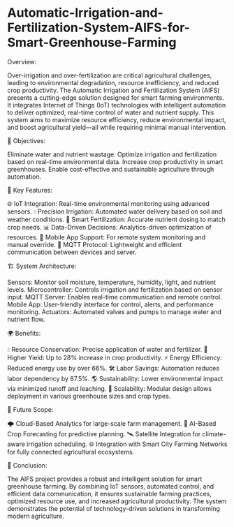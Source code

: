 # Automatic-Irrigation-and-Fertilization-System-AIFS-for-Smart-Greenhouse-Farming

Overview: 

Over-irrigation and over-fertilization are critical agricultural challenges, leading to environmental degradation, resource inefficiency, and reduced crop productivity. The Automatic Irrigation and Fertilization System (AIFS) presents a cutting-edge solution designed for smart farming environments. It integrates Internet of Things (IoT) technologies with intelligent automation to deliver optimized, real-time control of water and nutrient supply.
This system aims to maximize resource efficiency, reduce environmental impact, and boost agricultural yield—all while requiring minimal manual intervention.

🎯 Objectives:
 
Eliminate water and nutrient wastage.
Optimize irrigation and fertilization based on real-time environmental data.
Increase crop productivity in smart greenhouses.
Enable cost-effective and sustainable agriculture through automation.

🚀 Key Features:

🌐 IoT Integration: Real-time environmental monitoring using advanced sensors.
💧 Precision Irrigation: Automated water delivery based on soil and weather conditions.
🌾 Smart Fertilization: Accurate nutrient dosing to match crop needs.
📊 Data-Driven Decisions: Analytics-driven optimization of resources.
📱 Mobile App Support: For remote system monitoring and manual override.
🔄 MQTT Protocol: Lightweight and efficient communication between devices and server.

🏗️ System Architecture:

Sensors: Monitor soil moisture, temperature, humidity, light, and nutrient levels.
Microcontroller: Controls irrigation and fertilization based on sensor input.
MQTT Server: Enables real-time communication and remote control.
Mobile App: User-friendly interface for control, alerts, and performance monitoring.
Actuators: Automated valves and pumps to manage water and nutrient flow.

🌍 Benefits:

💧 Resource Conservation: Precise application of water and fertilizer.
🌱 Higher Yield: Up to 28% increase in crop productivity.
⚡ Energy Efficiency: Reduced energy use by over 66%.
🛠️ Labor Savings: Automation reduces labor dependency by 87.5%.
🌎 Sustainability: Lower environmental impact via minimized runoff and leaching.
🔄 Scalability: Modular design allows deployment in various greenhouse sizes and crop types.

🧭 Future Scope:

🌩️ Cloud-Based Analytics for large-scale farm management.
🧬 AI-Based Crop Forecasting for predictive planning.
🛰️ Satellite Integration for climate-aware irrigation scheduling.
🌐 Integration with Smart City Farming Networks for fully connected agricultural ecosystems.

📌 Conclusion:

The AIFS project provides a robust and intelligent solution for smart greenhouse farming. By combining IoT sensors, automated control, and efficient data communication, it ensures sustainable farming practices, optimized resource use, and increased agricultural productivity. The system demonstrates the potential of technology-driven solutions in transforming modern agriculture.
